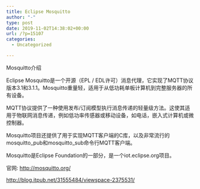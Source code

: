 ```yaml
---
title: Eclipse Mosquitto
author: "-"
type: post
date: 2019-11-02T14:38:02+00:00
url: /?p=15107
categories:
  - Uncategorized

---
```

Mosquitto介绍
  
Eclipse Mosquitto是一个开源（EPL / EDL许可）消息代理，它实现了MQTT协议版本3.1和3.1.1。Mosquitto重量轻，适用于从低功耗单板计算机到完整服务器的所有设备。

MQTT协议提供了一种使用发布/订阅模型执行消息传递的轻量级方法。这使其适用于物联网消息传递，例如低功率传感器或移动设备，如电话，嵌入式计算机或微控制器。

Mosquitto项目还提供了用于实现MQTT客户端的C库，以及非常流行的mosquitto_pub和mosquitto_sub命令行MQTT客户端。

Mosquitto是Eclipse Foundation的一部分，是一个iot.eclipse.org项目。

官网:  http://mosquitto.org/
  
http://blog.itpub.net/31555484/viewspace-2375531/